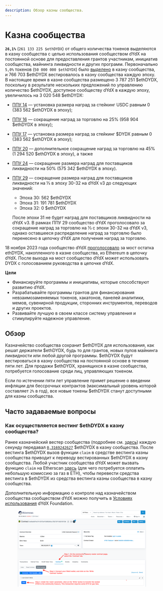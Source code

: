 ```yaml
---
description: Обзор казны сообщества.
---
```


# Казна сообщества

**`26,1%`** (`261 133 225 $ethDYDX`) от общего количества токенов выделяются в казну сообщества с целью использования сообществом dYdX на постоянной основе для предоставления грантов участникам, инициатив сообщества, майнинга ликвидности и других программ. Первоначально `5,0%` токенов (`50 000 000 $ethDYDX`) было [выделено](https://docs.dydx.community/dydx-governance/start-here/dydx-allocations) в казну сообщества, и 766 703 $ethDYDX вестировалось в казну сообщества каждую эпоху. В настоящее время в казне сообщества размещено 3 787 251 $ethDYDX, поскольку в результате нескольких предложений по управлению количество $ethDYDX, доступное сообществу dYdX в каждую эпоху, увеличилось на 3 020 548 $ethDYDX:

* [ППУ 14](https://dydx.community/dashboard/proposal/7) — установка размера наград за стейкинг USDC равным 0 (383 562 $ethDYDX в эпоху);
* [ППУ 16](https://dydx.community/dashboard/proposal/8) — сокращение наград за торговлю на 25% (958 904 $ethDYDX в эпоху);
* [ППУ 17](https://dydx.community/dashboard/proposal/9) — установка размера наград за стейкинг $DYDX равным 0 (383 562 $ethDYDX в эпоху);
* [ППУ 20](https://dydx.community/dashboard/proposal/11) — дополнительное сокращение наград за торговлю на 45% (1 294 520 $ethDYDX в эпоху), а также
* [ППУ 24](https://github.com/dydxfoundation/dip/blob/master/content/dips/DIP-24.md) — сокращение размера наград для поставщиков ликвидности на 50% (575 342 $ethDYDX в эпоху).
*   [ППУ 29](https://dydx.community/dashboard/proposal/16) — сокращение размера наград для поставщиков ликвидности на ⅓ в эпоху 30-32 на dYdX v3 до следующих значений:

    * Эпоха 30: 562 $ethDYDX
    * Эпоха 31: 191 781 $ethDYDX
    * Эпоха 32: 0 $ethDYDX

    После эпохи 31 не будет наград для поставщиков ликвидности на dYdX v3. В рамках ППУ 29 сообщество dYdX проголосовало за сокращение наград за торговлю на ⅓ с эпохи 30-32 на dYdX v3, однако оставшееся распределение наград за торговлю было перенесено в цепочку dYdX для получения наград за торговлю.

18 ноября 2023 года сообщество dYdX [проголосовало](https://dydx.community/dashboard/proposal/16) за мост остатка ethDYDX, накопленного в казне сообщества, из Ethereum в цепочку dYdX. После выхода на мост сообщество dYdX может использовать DYDX с голосованием руководства в цепочке dYdX.



**Цели**

* Финансируйте программы и инициативы, которые способствуют развитию dYdX.
* Разрабатывайте программы грантов для финансирования невзаимозаменяемых токенов, хакатонов, панелей аналитики, мемов, сувенирной продукции, сторонних инструментов, переводов и других проектов.
* Развивайте лучшую в своем классе систему управления и стимулируйте надежное управление.

## Обзор

Казначейство сообщества сохранит $ethDYDX для использования, как решат держатели $ethDYDX, будь то для грантов, новых пулов майнинга ликвидности или любой другой программы. $ethDYDX будут вестироваться в казну сообщества на постоянной основе в течение пяти лет. Для продажи $ethDYDX, хранящихся в казне сообщества, потребуется голосование среди лиц, управляющих токеном.

Если по истечении пяти лет управление примет решение о введении инфляции для бессрочных контрактов (максимальный уровень которой составляет `2%` в год), все новые токены $ethDYDX станут доступными для казны сообщества.

## Часто задаваемые вопросы

### Как осуществляется вестинг $ethDYDX в казну сообщества?

Ранее казначейский вестер сообщества (подробнее см. [здесь](https://docs.dydx.community/dydx-governance/resources/technical-overview#governance-architecture-overview)) каждую секунду передавал [`0,3169242627`](tel:03169242627) $ethDYDX в казну сообщества. После вестинга $ethDYDX вызов функции `claim` в средстве вестинга казны сообщества приводит к переводу вестированных $ethDYDX в казну сообщества. Любой участник сообщества dYdX может вызвать функцию `claim` на Etherscan [здесь](https://etherscan.io/address/0x08a90Fe0741B7DeF03fB290cc7B273F1855767D8#writeContract) (для чего потребуется оплатить небольшую комиссию за газ в ETH), чтобы перевести средства вестинга в $ethDYDX из средства вестинга казны сообщества в казну сообщества.

Дополнительную информацию о контроле над казначейством сообщества сообществом dYdX можно получить в [Условиях использования](https://dydx.foundation/terms) dYdX Foundation.

<figure><img src="../.gitbook/assets/claim-function-CT-vester.png" alt=""><figcaption></figcaption></figure>

###

###

